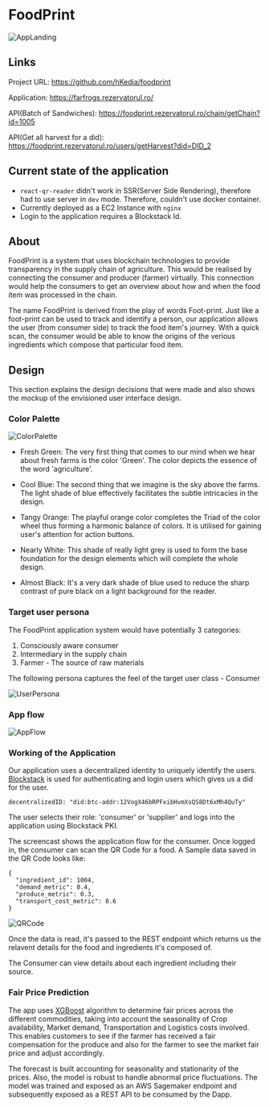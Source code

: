 # FoodPrint

![AppLanding](https://github.com/hKedia/foodprint/blob/master/documentation/landing.png)

## Links

Project URL: https://github.com/hKedia/foodprint

Application: https://farfrogs.rezervatorul.ro/

API(Batch of Sandwiches): https://foodprint.rezervatorul.ro/chain/getChain?id=1005

API(Get all harvest for a did): https://foodprint.rezervatorul.ro/users/getHarvest?did=DID_2

## Current state of the application

* `react-qr-reader` didn't work in SSR(Server Side Rendering), therefore had to use server in `dev` mode. Therefore, couldn't use docker container.
* Currently deployed as a EC2 Instance with `nginx`
* Login to the application requires a Blockstack Id.

## About

FoodPrint is a system that uses blockchain technologies to provide transparency in the supply chain of agriculture. This would be realised by connecting the consumer and producer (farmer) virtually. This connection would help the consumers to get an overview about how and when the food item was processed in the chain. 

The name FoodPrint is derived from the play of words Foot-print. Just like a foot-print can be used to track and identify a person, our application allows the user (from consumer side) to track the food item's journey. With a quick scan, the consumer would be able to know the origins of the verious ingredients which compose that particular food item.

## Design

This section explains the design decisions that were made and also shows the mockup of the envisioned user interface design.

### Color Palette

![ColorPalette](https://github.com/hKedia/foodprint/blob/master/documentation/palette.png)

* Fresh Green: The very first thing that comes to our mind when we hear about fresh farms is the color 'Green'. The color depicts the essence of the word 'agriculture'.

* Cool Blue: The second thing that we imagine is the sky above the farms. The light shade of blue effectively facilitates the subtle intricacies in the design.

* Tangy Orange: The playful orange color completes the Triad of the color wheel thus forming a harmonic balance of colors. It is utilised for gaining user's attention for action buttons.

* Nearly White: This shade of really light grey is used to form the base foundation for the design elements which will complete the whole design.

* Almost Black: It's a very dark shade of blue used to reduce the sharp contrast of pure black on a light background for the reader.

### Target user persona

The FoodPrint application system would have potentially 3 categories:
1. Consciously aware consumer
2. Intermediary in the supply chain
3. Farmer - The source of raw materials

The following persona captures the feel of the target user class - Consumer

![UserPersona](https://github.com/hKedia/foodprint/blob/master/documentation/persona.png)

### App flow

![AppFlow](https://github.com/hKedia/foodprint/blob/master/documentation/appflow.png)

### Working of the Application

Our application uses a decentralized identity to uniquely identify the users. [Blockstack](https://blockstack.org/) is used for authenticating and login users which gives us a did for the user.

```
decentralizedID: "did:btc-addr:12VogX46bRPFxibHvmXsQS8Dt6xMh4QuTy"
```

The user selects their role: 'consumer' or 'supplier' and logs into the application using Blockstack PKI.

The screencast shows the application flow for the consumer. Once logged in, the consumer can scan the QR Code for a food. A Sample data saved in the QR Code looks like:

```
{
  "ingredient_id": 1004,
  "demand_metric": 0.4,
  "produce_metric": 0.3,
  "transport_cost_metric": 0.6
}
```

![QRCode](https://github.com/hKedia/foodprint/blob/master/documentation/qrcode.png)

Once the data is read, it's passed to the REST endpoint which returns us the relavent details for the food and ingredients it's composed of.

The Consumer can view details about each ingredient including their source. 

### Fair Price Prediction

The app uses [XGBoost](https://xgboost.readthedocs.io/en/latest/) algorithm to determine fair prices across the different commodities, taking into account the seasonality of Crop availability, Market demand, Transportation and Logistics costs involved. This enables customers to see if the farmer has received a fair compensation for the produce and also for the farmer to see the market fair price and adjust accordingly.

The forecast is built accounting for seasonality and stationarity of the prices. Also, the model is robust to handle abnormal price fluctuations. The model was trained and exposed as an AWS Sagemaker endpoint and subsequently exposed as a REST API to be consumed by the Dapp.
